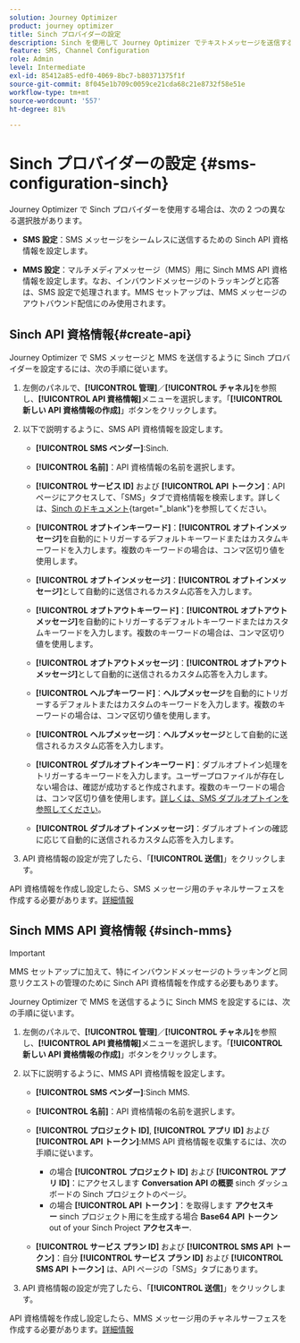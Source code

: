 ```yaml
---
solution: Journey Optimizer
product: journey optimizer
title: Sinch プロバイダーの設定
description: Sinch を使用して Journey Optimizer でテキストメッセージを送信するように環境を設定する方法を説明します
feature: SMS, Channel Configuration
role: Admin
level: Intermediate
exl-id: 85412a85-edf0-4069-8bc7-b80371375f1f
source-git-commit: 8f045e1b709c0059ce21cda68c21e8732f58e51e
workflow-type: tm+mt
source-wordcount: '557'
ht-degree: 81%

---
```


# Sinch プロバイダーの設定 {#sms-configuration-sinch}

Journey Optimizer で Sinch プロバイダーを使用する場合は、次の 2 つの異なる選択肢があります。

* **SMS 設定**：SMS メッセージをシームレスに送信するための Sinch API 資格情報を設定します。

* **MMS 設定**：マルチメディアメッセージ（MMS）用に Sinch MMS API 資格情報を設定します。なお、インバウンドメッセージのトラッキングと応答は、SMS 設定で処理されます。MMS セットアップは、MMS メッセージのアウトバウンド配信にのみ使用されます。

## Sinch API 資格情報{#create-api}

Journey Optimizer で SMS メッセージと MMS を送信するように Sinch プロバイダーを設定するには、次の手順に従います。

1. 左側のパネルで、**[!UICONTROL 管理]**／**[!UICONTROL チャネル]**&#x200B;を参照し、**[!UICONTROL API 資格情報]**&#x200B;メニューを選択します。「**[!UICONTROL 新しい API 資格情報の作成]**」ボタンをクリックします。

1. 以下で説明するように、SMS API 資格情報を設定します。

   * **[!UICONTROL SMS ベンダー]**:Sinch.

   * **[!UICONTROL 名前]**：API 資格情報の名前を選択します。

   * **[!UICONTROL サービス ID]** および **[!UICONTROL API トークン]**：API ページにアクセスして、「SMS」タブで資格情報を検索します。詳しくは、[Sinch のドキュメント](https://developers.sinch.com/docs/sms/getting-started/){target="_blank"}を参照してください。

   * **[!UICONTROL オプトインキーワード]**：**[!UICONTROL オプトインメッセージ]**&#x200B;を自動的にトリガーするデフォルトキーワードまたはカスタムキーワードを入力します。複数のキーワードの場合は、コンマ区切り値を使用します。

   * **[!UICONTROL オプトインメッセージ]**：**[!UICONTROL オプトインメッセージ]**&#x200B;として自動的に送信されるカスタム応答を入力します。

   * **[!UICONTROL オプトアウトキーワード]**：**[!UICONTROL オプトアウトメッセージ]**&#x200B;を自動的にトリガーするデフォルトキーワードまたはカスタムキーワードを入力します。複数のキーワードの場合は、コンマ区切り値を使用します。

   * **[!UICONTROL オプトアウトメッセージ]**：**[!UICONTROL オプトアウトメッセージ]**&#x200B;として自動的に送信されるカスタム応答を入力します。

   * **[!UICONTROL ヘルプキーワード]**：**ヘルプメッセージ**&#x200B;を自動的にトリガーするデフォルトまたはカスタムのキーワードを入力します。複数のキーワードの場合は、コンマ区切り値を使用します。

   * **[!UICONTROL ヘルプメッセージ]**：**ヘルプメッセージ**&#x200B;として自動的に送信されるカスタム応答を入力します。

   * **[!UICONTROL ダブルオプトインキーワード]**：ダブルオプトイン処理をトリガーするキーワードを入力します。ユーザープロファイルが存在しない場合は、確認が成功すると作成されます。複数のキーワードの場合は、コンマ区切り値を使用します。[詳しくは、SMS ダブルオプトインを参照してください](https://video.tv.adobe.com/v/3427129/?learn=on)。

   * **[!UICONTROL ダブルオプトインメッセージ]**：ダブルオプトインの確認に応じて自動的に送信されるカスタム応答を入力します。

1. API 資格情報の設定が完了したら、「**[!UICONTROL 送信]**」をクリックします。

API 資格情報を作成し設定したら、SMS メッセージ用のチャネルサーフェスを作成する必要があります。[詳細情報](sms-configuration-surface.md)

## Sinch MMS API 資格情報 {#sinch-mms}

>[!IMPORTANT]
>
> MMS セットアップに加えて、特にインバウンドメッセージのトラッキングと同意リクエストの管理のために Sinch API 資格情報を作成する必要もあります。

Journey Optimizer で MMS を送信するように Sinch MMS を設定するには、次の手順に従います。

1. 左側のパネルで、**[!UICONTROL 管理]**／**[!UICONTROL チャネル]**&#x200B;を参照し、**[!UICONTROL API 資格情報]**&#x200B;メニューを選択します。「**[!UICONTROL 新しい API 資格情報の作成]**」ボタンをクリックします。

1. 以下に説明するように、MMS API 資格情報を設定します。

   * **[!UICONTROL SMS ベンダー]**:Sinch MMS.

   * **[!UICONTROL 名前]**：API 資格情報の名前を選択します。

   * **[!UICONTROL プロジェクト ID]**, **[!UICONTROL アプリ ID]** および **[!UICONTROL API トークン]**:MMS API 資格情報を収集するには、次の手順に従います。

      * の場合 **[!UICONTROL プロジェクト ID]** および **[!UICONTROL アプリ ID]**：にアクセスします **Conversation API の概要** sinch ダッシュボードの Sinch プロジェクトのページ。
      * の場合 **[!UICONTROL API トークン]**：を取得します **アクセスキー** sinch プロジェクト用にを生成する場合 **Base64 API トークン** out of your Sinch Project **アクセスキー**.

   * **[!UICONTROL サービス プラン ID]** および **[!UICONTROL SMS API トークン]**：自分 **[!UICONTROL サービス プラン ID]** および **[!UICONTROL SMS API トークン]** は、API ページの「SMS」タブにあります。

1. API 資格情報の設定が完了したら、「**[!UICONTROL 送信]**」をクリックします。

API 資格情報を作成し設定したら、MMS メッセージ用のチャネルサーフェスを作成する必要があります。[詳細情報](sms-configuration-surface.md)
